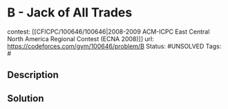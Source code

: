# B - Jack of All Trades

contest: [[CFICPC/100646/100646|2008-2009 ACM-ICPC East Central North America Regional Contest (ECNA 2008)]]
url: https://codeforces.com/gym/100646/problem/B
Status: #UNSOLVED
Tags: #

## Description

## Solution

